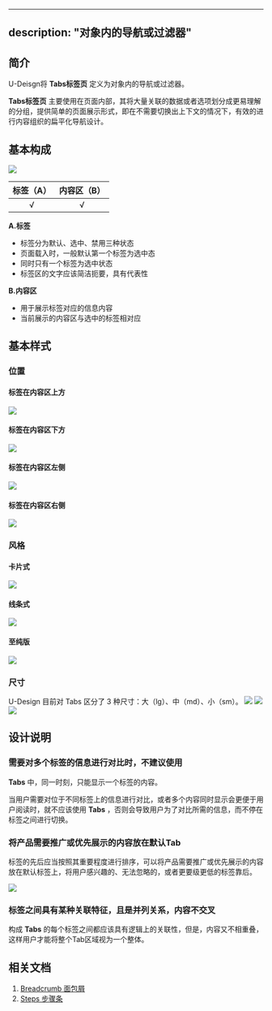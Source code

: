 
---
description: "对象内的导航或过滤器"
---

<!--副标题具体写法见源代码模式-->

## 简介

U-Deisgn将 **Tabs标签页** 定义为对象内的导航或过滤器。

**Tabs标签页** 主要使用在页面内部，其将大量关联的数据或者选项划分成更易理解的分组，提供简单的页面展示形式，即在不需要切换出上下文的情况下，有效的进行内容组织的扁平化导航设计。


## 基本构成

![](../../../images/TAB/1.png)

| 标签（A） | 内容区（B） |
| :---------: | :-----------: |
|      √      |       √       |

**A.标签**

- 标签分为默认、选中、禁用三种状态
- 页面载入时，一般默认第一个标签为选中态
- 同时只有一个标签为选中状态
- 标签区的文字应该简洁扼要，具有代表性



**B.内容区**

- 用于展示标签对应的信息内容
- 当前展示的内容区与选中的标签相对应


## 基本样式

### 位置

#### 标签在内容区上方
![](../../../images/TAB/1.png)

#### 标签在内容区下方

![](../../../images/TAB/2.png)

#### 标签在内容区左侧
![](../../../images/TAB/5.png)

#### 标签在内容区右侧
![](../../../images/TAB/4.png)


### 风格
#### 卡片式
![](../../../images/TAB/3.png)
#### 线条式
![](../../../images/TAB/7.png)
#### 至纯版
![](../../../images/TAB/8.png)

### 尺寸
U-Design 目前对 Tabs 区分了 3 种尺寸：大（lg）、中（md）、小（sm）。
![](../../../images/TAB/3.png)
![](../../../images/TAB/9.png)
![](../../../images/TAB/10.png)



## 设计说明

### 需要对多个标签的信息进行对比时，不建议使用

**Tabs** 中，同一时刻，只能显示一个标签的内容。

当用户需要对位于不同标签上的信息进行对比，或者多个内容同时显示会更便于用户阅读时，就不应该使用 **Tabs** ，否则会导致用户为了对比所需的信息，而不停在标签之间进行切换。


### 将产品需要推广或优先展示的内容放在默认Tab
标签的先后应当按照其重要程度进行排序，可以将产品需要推广或优先展示的内容放在默认标签上，将用户感兴趣的、无法忽略的，或者更要级更低的标签靠后。

![](../../../images/TAB/23.png)



### 标签之间具有某种关联特征，且是并列关系，内容不交叉
构成 **Tabs** 的每个标签之间都应该具有逻辑上的关联性，但是，内容又不相重叠，这样用户才能将整个Tab区域视为一个整体。


## 相关文档

1. [Breadcrumb 面包屑](https://udesign.ucloud.cn/component/Breadcrumb)
2. [Steps 步骤条](https://udesign.ucloud.cn/component/Steps)